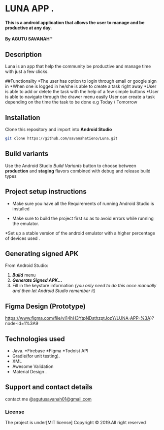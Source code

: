 # LUNA APP .
#### This is a android application that allows the user to manage and be productive at any day.
#### By **AGUTU SAVANAH**&trade;
## Description
Luna is an app that help the community be productive and manage time with just a few clicks.

##Functionality
 *The user has option to login through email or google sign in 
 *When one is logged in he/she is able to create a task right away 
 *User is able to add or delete the task with the help of a few simple buttons 
 *User is able to navigate through the drawer menu easily 
 User can create a task depending on the time the task to be done e.g Today / Tomorrow

## Installation
Clone this repository and import into **Android Studio**
```bash
git clone https://github.com/savanahatieno/Luna.git
```

## Build variants
Use the Android Studio *Build Variants* button to choose between **production** and **staging** flavors combined with debug and release build types


## Project setup instructions
* Make sure you have all the Requirements of running Android Studio is  installed 

* Make sure to build the project first so as to avoid errors while running the emulator.

*Set up a stable version of the android emulator with a higher percentage of devices used .


## Generating signed APK
From Android Studio:
1. ***Build*** menu
2. ***Generate Signed APK...***
3. Fill in the keystore information *(you only need to do this once manually and then let Android Studio remember it)*

## Figma Design (Prototype)
https://www.figma.com/file/vI14hH3YtpNDsthzptJozY/LUNA-APP-%3A)?node-id=1%3A9


## Technologies used
* Java.
*Firebase
*Figma
*Todoist API 
* Gradle(for unit testing).
* XML
* Awesome Validation
* Material Design .


## Support and contact details
contact me @agutusavanah01@gmail.com

### License
The project is under[MIT license]
Copyright &copy; 2019.All right reserved